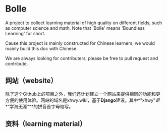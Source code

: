 # Bolle

A project to collect learning material of high quality on different fields, such as computer science and math. Note that 'Bolle' means 'Boundless Learning' for short.

Cause this project is mainly constructed for Chinese learners, we would mainly build this doc with Chinese.

We are always looking for contributers, please be free to pull request and contribute.

## 网站（website）

除了这个Github上的项目之外，我们还计划建立一个网站来提供相同的功能和更方便的使用体验。网站的域名是xhwy.wiki，基于**Django**建设。其中*"xhwy"*是**“学海无涯”**的拼音首字母缩写。

## 资料（learning material）

